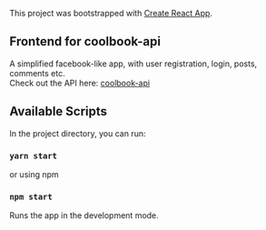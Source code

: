 This project was bootstrapped with [Create React App](https://github.com/facebook/create-react-app).

## Frontend for coolbook-api

A simplified facebook-like app, with user registration, login, posts, comments etc.<br/>
Check out the API here: [coolbook-api](https://github.com/marinqwe/coolbook-api)

## Available Scripts

In the project directory, you can run:

### `yarn start`

or using npm

### `npm start`

Runs the app in the development mode.